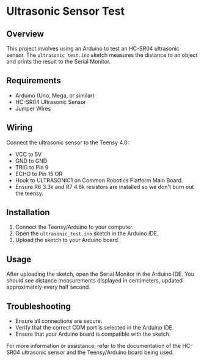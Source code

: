 # Ultrasonic Sensor Test

## Overview
This project involves using an Arduino to test an HC-SR04 ultrasonic sensor. The `ultrasonic_test.ino` sketch measures the distance to an object and prints the result to the Serial Monitor.

## Requirements
- Arduino (Uno, Mega, or similar)
- HC-SR04 Ultrasonic Sensor
- Jumper Wires

## Wiring
Connect the ultrasonic sensor to the Teensy 4.0:
- VCC to 5V
- GND to GND
- TRIG to Pin 9
- ECHO to Pin 15
OR
- Hook to ULTRASONIC1 on Common Robotics Platform Main Board. 
- Ensure R6 3.3k and R7 4.6k resistors are installed so we don't burn out the teensy.

## Installation
1. Connect the Teensy/Arduino to your computer.
2. Open the `ultrasonic_test.ino` sketch in the Arduino IDE.
3. Upload the sketch to your Arduino board.

## Usage
After uploading the sketch, open the Serial Monitor in the Arduino IDE. You should see distance measurements displayed in centimeters, updated approximately every half second.

## Troubleshooting
- Ensure all connections are secure.
- Verify that the correct COM port is selected in the Arduino IDE.
- Ensure that your Arduino board is compatible with the sketch.

For more information or assistance, refer to the documentation of the HC-SR04 ultrasonic sensor and the Teensy/Arduino board being used.
